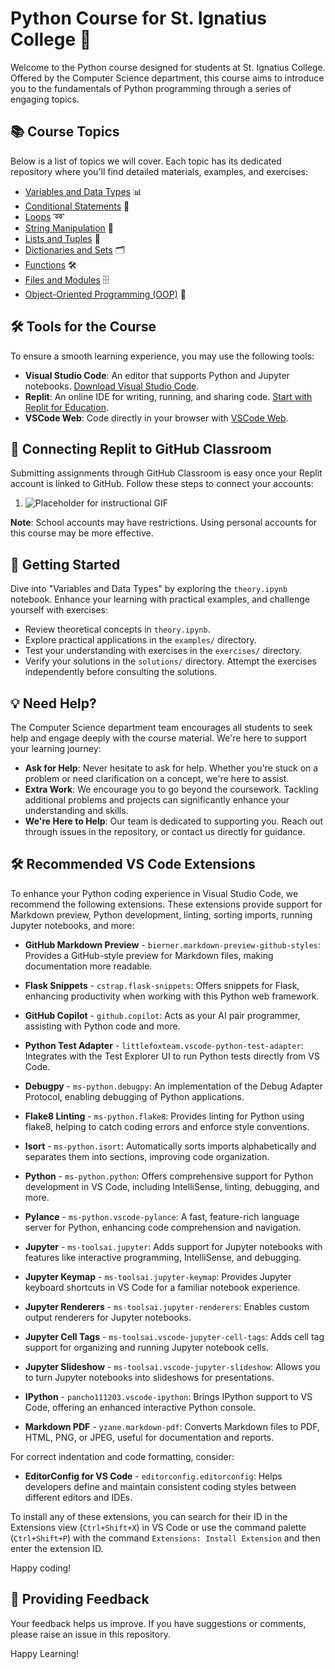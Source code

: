 # Python Course for St. Ignatius College 📘

Welcome to the Python course designed for students at St. Ignatius College. Offered by the Computer Science department, this course aims to introduce you to the fundamentals of Python programming through a series of engaging topics.

## 📚 Course Topics

Below is a list of topics we will cover. Each topic has its dedicated repository where you'll find detailed materials, examples, and exercises:

- [Variables and Data Types](https://github.com/YuriODev/python-st-ignatius-01-simple-data-types/blob/main/README.md) 📊
- [Conditional Statements](https://github.com/YuriODev/python-st-ignatius-02-simple-conditional-statements/README.md) 🔀
- [Loops](#) ➿
- [String Manipulation](#) 🧵
- [Lists and Tuples](#) 📝
- [Dictionaries and Sets](#) 🗂
- [Functions](#) 🛠
- [Files and Modules](#) 🗄
- [Object-Oriented Programming (OOP)](#) 🤖

## 🛠 Tools for the Course

To ensure a smooth learning experience, you may use the following tools:

- **Visual Studio Code**: An editor that supports Python and Jupyter notebooks. [Download Visual Studio Code](https://code.visualstudio.com/Download).
- **Replit**: An online IDE for writing, running, and sharing code. [Start with Replit for Education](https://replit.com/site/teams-for-education).
- **VSCode Web**: Code directly in your browser with [VSCode Web](https://vscode.dev).

## 🔗 Connecting Replit to GitHub Classroom

Submitting assignments through GitHub Classroom is easy once your Replit account is linked to GitHub. Follow these steps to connect your accounts:

1. ![Placeholder for instructional GIF](#)

**Note**: School accounts may have restrictions. Using personal accounts for this course may be more effective.

## 🌟 Getting Started

Dive into "Variables and Data Types" by exploring the `theory.ipynb` notebook. Enhance your learning with practical examples, and challenge yourself with exercises:

- Review theoretical concepts in `theory.ipynb`.
- Explore practical applications in the `examples/` directory.
- Test your understanding with exercises in the `exercises/` directory.
- Verify your solutions in the `solutions/` directory. Attempt the exercises independently before consulting the solutions.

## 💡 Need Help?

The Computer Science department team encourages all students to seek help and engage deeply with the course material. We're here to support your learning journey:

- **Ask for Help**: Never hesitate to ask for help. Whether you're stuck on a problem or need clarification on a concept, we're here to assist.
- **Extra Work**: We encourage you to go beyond the coursework. Tackling additional problems and projects can significantly enhance your understanding and skills.
- **We're Here to Help**: Our team is dedicated to supporting you. Reach out through issues in the repository, or contact us directly for guidance.

## 🛠 Recommended VS Code Extensions

To enhance your Python coding experience in Visual Studio Code, we recommend the following extensions. These extensions provide support for Markdown preview, Python development, linting, sorting imports, running Jupyter notebooks, and more:

- **GitHub Markdown Preview** - `bierner.markdown-preview-github-styles`: Provides a GitHub-style preview for Markdown files, making documentation more readable.

- **Flask Snippets** - `cstrap.flask-snippets`: Offers snippets for Flask, enhancing productivity when working with this Python web framework.

- **GitHub Copilot** - `github.copilot`: Acts as your AI pair programmer, assisting with Python code and more.

- **Python Test Adapter** - `littlefoxteam.vscode-python-test-adapter`: Integrates with the Test Explorer UI to run Python tests directly from VS Code.

- **Debugpy** - `ms-python.debugpy`: An implementation of the Debug Adapter Protocol, enabling debugging of Python applications.

- **Flake8 Linting** - `ms-python.flake8`: Provides linting for Python using flake8, helping to catch coding errors and enforce style conventions.

- **Isort** - `ms-python.isort`: Automatically sorts imports alphabetically and separates them into sections, improving code organization.

- **Python** - `ms-python.python`: Offers comprehensive support for Python development in VS Code, including IntelliSense, linting, debugging, and more.

- **Pylance** - `ms-python.vscode-pylance`: A fast, feature-rich language server for Python, enhancing code comprehension and navigation.

- **Jupyter** - `ms-toolsai.jupyter`: Adds support for Jupyter notebooks with features like interactive programming, IntelliSense, and debugging.

- **Jupyter Keymap** - `ms-toolsai.jupyter-keymap`: Provides Jupyter keyboard shortcuts in VS Code for a familiar notebook experience.

- **Jupyter Renderers** - `ms-toolsai.jupyter-renderers`: Enables custom output renderers for Jupyter notebooks.

- **Jupyter Cell Tags** - `ms-toolsai.vscode-jupyter-cell-tags`: Adds cell tag support for organizing and running Jupyter notebook cells.

- **Jupyter Slideshow** - `ms-toolsai.vscode-jupyter-slideshow`: Allows you to turn Jupyter notebooks into slideshows for presentations.

- **IPython** - `pancho111203.vscode-ipython`: Brings IPython support to VS Code, offering an enhanced interactive Python console.

- **Markdown PDF** - `yzane.markdown-pdf`: Converts Markdown files to PDF, HTML, PNG, or JPEG, useful for documentation and reports.

For correct indentation and code formatting, consider:

- **EditorConfig for VS Code** - `editorconfig.editorconfig`: Helps developers define and maintain consistent coding styles between different editors and IDEs.

To install any of these extensions, you can search for their ID in the Extensions view (`Ctrl+Shift+X`) in VS Code or use the command palette (`Ctrl+Shift+P`) with the command `Extensions: Install Extension` and then enter the extension ID.

Happy coding!



## 📢 Providing Feedback

Your feedback helps us improve. If you have suggestions or comments, please raise an issue in this repository.

Happy Learning!
